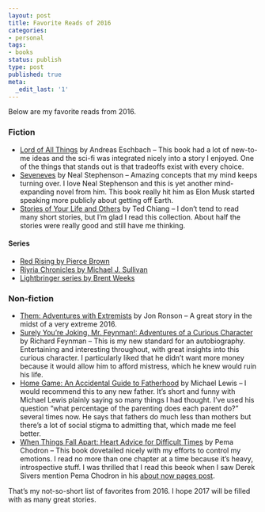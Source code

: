 ```yaml
---
layout: post
title: Favorite Reads of 2016
categories:
- personal
tags:
- books
status: publish
type: post
published: true
meta:
  _edit_last: '1'
---
```


<p>Below are my favorite reads from 2016.</p>

<h3>Fiction</h3>

<ul>
<li><a href="http://amzn.to/1RX9aIm">Lord of All Things</a> by Andreas Eschbach – This book had a lot of new-to-me ideas and the sci-fi was integrated nicely into a story I enjoyed. One of the things that stands out is that tradeoffs exist with every choice.</li>
<li><a href="http://amzn.to/2ixJgRY">Seveneves</a> by Neal Stephenson – Amazing concepts that my mind keeps turning over. I love Neal Stephenson and this is yet another mind-expanding novel from him. This book really hit him as Elon Musk started speaking more publicly about getting off Earth.</li>
<li><a href="http://amzn.to/2in6xFW">Stories of Your Life and Others</a> by Ted Chiang – I don’t tend to read many short stories, but I’m glad I read this collection. About half the stories were really good and still have me thinking.</li>
</ul>


<h4>Series</h4>

<ul>
<li><a href="http://amzn.to/1YefYmk">Red Rising by Pierce Brown</a></li>
<li><a href="http://amzn.to/1UHiSBW">Riyria Chronicles by Michael J. Sullivan</a></li>
<li><a href="http://amzn.to/2iWcyur">Lightbringer series by Brent Weeks</a></li>
</ul>


<h3>Non-fiction</h3>

<ul>
<li><a href="http://amzn.to/294eAPo">Them: Adventures with Extremists</a> by Jon Ronson – A great story in the midst of a very extreme 2016.</li>
<li><a href="http://amzn.to/2hHFvrV">Surely You’re Joking, Mr. Feynman!: Adventures of a Curious Character</a> by Richard Feynman – This is my new standard for an autobiography. Entertaining and interesting throughout, with great insights into this curious character. I particularly liked that he didn’t want more money because it would allow him to afford mistress, which he knew would ruin his life.</li>
<li><a href="http://amzn.to/2iUcmre">Home Game: An Accidental Guide to Fatherhood</a> by Michael Lewis – I would recommend this to any new father. It’s short and funny with Michael Lewis plainly saying so many things I had thought. I’ve used his question “what percentage of the parenting does each parent do?” several times now. He says that fathers do much less than mothers but there’s a lot of social stigma to admitting that, which made me feel better.</li>
<li><a href="http://amzn.to/2in8Et5">When Things Fall Apart: Heart Advice for Difficult Times</a> by Pema Chodron – This book dovetailed nicely with my efforts to control my emotions. I read no more than one chapter at a time because it’s heavy, introspective stuff. I was thrilled that I read this beeok when I saw Derek Sivers mention Pema Chodron in his <a href="http://nownownow.com/about">about now pages post</a>.</li>
</ul>


<p>That’s my not-so-short list of favorites from 2016. I hope 2017 will be filled with as many great stories.</p>